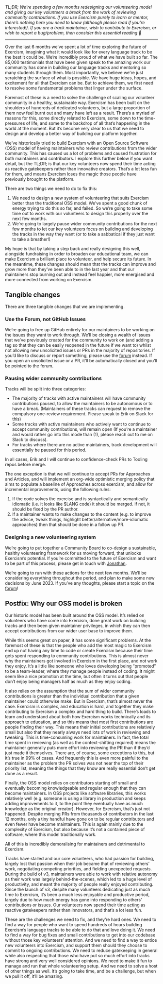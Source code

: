 _TL;DR; We're spending a few months redesigning our volunteering model and giving our key volunteers a break from the work of reviewing community contributions.
If you use Exercism purely to learn or mentor, there’s nothing here you need to know (although please read if you’re interested!). If you are a track maintainer, wish to contribute to Exercism, or wish to report a bug/problem, then consider this essential reading 🙂_

---

Over the last 6 months we’ve spent a lot of time exploring the future of Exercism, imagining what it would look like for every language track to be the best it could be. We’re incredibly proud of what we have built so far. The 85,000 testimonials that have been given speak to the amazing work our community has done in building our language tracks and mentoring so many students through them. Most importantly, we believe we're just scratching the surface of what is possible. We have huge ideas, hopes, and excitement for all that Exercism can be.  But to achieve them, we first need to resolve some fundamental problems that linger under the surface.

Foremost of these is a need to solve the challenge of scaling our volunteer community in a healthy, sustainable way. Exercism has been built on the shoulders of hundreds of dedicated volunteers, but a large proportion of them now feel burnt out and many have left as a result. There’s a myriad of reasons for this, some directly related to Exercism, some down to the time-pressures of life, and some to the backdrop of all that’s happening in the world at the moment. But it’s become very clear to us that we need to design and develop a better way of building our platform together.

We’ve historically tried to build Exercism with an Open Source Software (OSS) model of having maintainers who review contributions from the wider community. This has caused us a lot of problems and caused frustration for both maintainers and contributors. I explore this further below if you want detail, but the TL;DR; is that our key volunteers now spend their time acting as reactive gatekeepers rather than innovative creators. That’s a lot less fun for them, and means Exercism loses the magic those people have previously brought to the platform.

There are two things we need to do to fix this:
1. We need to design a new system of volunteering that suits Exercism better than the traditional OSS model. We’ve spent a good chunk of energy trying to do this so far, and failed. So we’re going to take some time out to work with our volunteers to design this properly over the next few months.
2. We’re going to largely pause wider community contributions for the next few months to let our key volunteers focus on building and developing the tracks in the way they want (or to take a sabbatical if they just want to take a breather!)

My hope is that by taking a step back and really designing this well, alongside fundraising in order to broaden our educational team, we can make Exercism a brilliant place to volunteer, and help secure its future. In the meantime, these changes should mean that the tracks can improve and grow more than they’ve been able to in the last year and that our maintainers stop burning out and instead feel happier, more energised and more connected from working on Exercism.

## Tangible changes

There are three tangible changes that we are implementing.

### Use the Forum, not GitHub Issues

We’re going to free up GitHub entirely for our maintainers to be working on the issues they want to work through. We’ll be closing a wealth of issues that we’ve previously created for the community to work on (and adding a tag so that they can be easily reopened in the future if we want to) whilst not allowing new unsolicited issues or PRs in the majority of repositories. If you’d like to discuss or report something, please use the [forum](https://forum.exercism.org) instead. If you open an unsolicited issue or a PR, it’ll be automatically closed and you’ll be pointed to the forum.

### Pausing wider community contributions

Tracks will be split into three categories:
- The majority of tracks with active maintainers will have community contributions paused, to allow the maintainers to be autonomous or to have a break. (Maintainers of these tracks can request to remove the compulsory one-review requirement. Please speak to Erik on Slack for this)
- Some tracks with active maintainers who actively want to continue to accept community contributions, will remain open (If you’re a maintainer and would rather go into this mode than (1), please reach out to me on Slack to discuss).
- For tracks where there are no active maintainers, track development will essentially be paused for this period.

In all cases, Erik and I will continue to confidence-check PRs to Tooling repos before merge.

The one exception is that we will continue to accept PRs for Approaches and Articles, and will implement an org-wide optimistic merging policy that aims to populate a baseline of Approaches across exercism, and allow for incremental improvements, using the following rules:
1. If the code solves the exercise and is syntactically and semantically idiomatic (i.e. it looks like $LANG code) it should be merged. If not, it should be fixed by the PR author.
2. If a maintainer wants to make changes to the content (e.g. to improve the advice, tweak things, highlight better/alternative/more-idiomatic approaches) then that should be done in a follow up PR.

### Designing a new volunteering system

We’re going to put together a Community Board to co-design a sustainable, healthy volunteering framework for us moving forward, that unlocks Exercism’s potential. If you’re committed to the future of Exercism and want to be part of this process, please get in touch with [Jonathan](mailto:jonathan@exercism.org).

We’re going to run with these actions for the next few months. We’ll be considering everything throughout the period, and plan to make some new decisions by June 2023. If you’ve any thoughts, please start a topic on the [forum](https://forum.exercism.org)!

## Postfix: Why our OSS model is broken

Our historic model has been built around the OSS model. It’s relied on volunteers who have come into Exercism, done great work on building tracks and then been given maintainer privileges, in which they can then accept contributions from our wider user base to improve them.

While this seems great on paper, it has some significant problems. At the foremost of these is that the people who add the most magic to Exercism end up not having any time to code or create Exercism because their time gets spent responding to community contributions. This is almost never why the maintainers got involved in Exercism in the first place, and not work they enjoy. It’s a little like someone who loves developing being “promoted” to be a team-leader, where they manage people instead of coding. It might seem like a nice promotion at the time, but often it turns out that people don’t enjoy being managers half as much as they enjoy coding.

It also relies on the assumption that the sum of wider community contributions is greater than the individual contribution that a given maintainer could otherwise make. But in Exercism, that’s almost never the case. Exercism is complex, and education is hard, and together they make contributing to Exercism a complex and hard thing to build. There’s loads to learn and understand about both how Exercism works technically and its approach to education, and so this means that most first contributions are people finding their way. This means their initial contributions are relatively small but also that they nearly always need lots of work in reviewing and tweaking. This is time-consuming work for maintainers. In fact, the total time spent in reviewing (as well as the context-shifting required) means the maintainer generally puts more effort into reviewing the PR than if they’d just made it themselves. There are, of course, some exceptions to this, but it’s true in 99% of cases. And frequently this is even more painful to the maintainer as the problem the PR solves was not near the top of their priority list, meaning the things that they know are really essential don’t get done as a result.

Finally, the OSS model relies on contributors starting off small and eventually becoming knowledgeable and regular enough that they can become maintainers. In OSS projects like software libraries, this works relatively well (e.g. someone is using a library in production and keeps adding improvements to it, to the point they eventually have as much knowledge as the original creator). However, for Exercism, that’s just not happened. Despite merging PRs from thousands of contributors in the last 12 months, only a tiny handful have gone on to be regular contributors and even fewer have become maintainers. This is again mainly due to the complexity of Exercism, but also because it’s not a contained piece of software, where this model traditionally work.

All of this is incredibly demoralising for maintainers and detrimental to Exercism.

Tracks have stalled and our core volunteers, who had passion for building, largely lost that passion when their job became that of reviewing others’ work, negotiating competing priorities, and fielding unexpected requests. During the build of v3, maintainers were able to work with relative autonomy as their work was largely behind-the-scenes, which led to a huge level of productivity, and meant the majority of people really enjoyed contributing. Since the launch of v3, despite many volunteers dedicating just as much time to Exercism, it’s been a much less enjoyable and productive period, largely due to how much energy has gone into responding to others’ contributions or issues. Our volunteers now spend their time acting as reactive gatekeepers rather than innovators, and that’s a lot less fun.

These are the challenges we need to fix, and they’re hard ones. We need to find a way for people who want to spend hundreds of hours building Exercism’s language tracks to be able to do that and love doing it. We need to find a way for bug fixes and small contributions to get into our codebase without those key volunteers’ attention. And we need to find a way to entice new volunteers into Exercism, and support them should they choose to commit to ongoing contributions. We need to reduce gatekeeping in general while also respecting that those who have put so much effort into tracks have strong and very well considered opinions. We need to make it fun to manage and run that whole volunteering setup. And we need to solve a host of other things as well. It’s going to take time, and be a challenge, but when we pull it off, it’ll be amazing.

